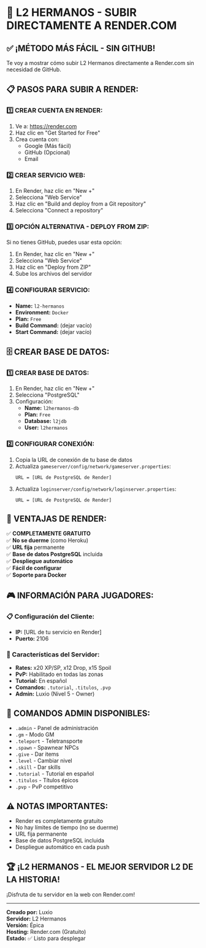 # 🚀 L2 HERMANOS - SUBIR DIRECTAMENTE A RENDER.COM

## ✅ ¡MÉTODO MÁS FÁCIL - SIN GITHUB!

Te voy a mostrar cómo subir L2 Hermanos directamente a Render.com sin necesidad de GitHub.

## 📋 PASOS PARA SUBIR A RENDER:

### 1️⃣ CREAR CUENTA EN RENDER:
1. Ve a: https://render.com
2. Haz clic en "Get Started for Free"
3. Crea cuenta con:
   - Google (Más fácil)
   - GitHub (Opcional)
   - Email

### 2️⃣ CREAR SERVICIO WEB:
1. En Render, haz clic en "New +"
2. Selecciona "Web Service"
3. Haz clic en "Build and deploy from a Git repository"
4. Selecciona "Connect a repository"

### 3️⃣ OPCIÓN ALTERNATIVA - DEPLOY FROM ZIP:
Si no tienes GitHub, puedes usar esta opción:

1. En Render, haz clic en "New +"
2. Selecciona "Web Service"
3. Haz clic en "Deploy from ZIP"
4. Sube los archivos del servidor

### 4️⃣ CONFIGURAR SERVICIO:
- **Name:** `l2-hermanos`
- **Environment:** `Docker`
- **Plan:** `Free`
- **Build Command:** (dejar vacío)
- **Start Command:** (dejar vacío)

## 🗄️ CREAR BASE DE DATOS:

### 1️⃣ CREAR BASE DE DATOS:
1. En Render, haz clic en "New +"
2. Selecciona "PostgreSQL"
3. Configuración:
   - **Name:** `l2hermanos-db`
   - **Plan:** `Free`
   - **Database:** `l2jdb`
   - **User:** `l2hermanos`

### 2️⃣ CONFIGURAR CONEXIÓN:
1. Copia la URL de conexión de tu base de datos
2. Actualiza `gameserver/config/network/gameserver.properties`:
   ```
   URL = [URL de PostgreSQL de Render]
   ```
3. Actualiza `loginserver/config/network/loginserver.properties`:
   ```
   URL = [URL de PostgreSQL de Render]
   ```

## 🌟 VENTAJAS DE RENDER:

✅ **COMPLETAMENTE GRATUITO**  
✅ **No se duerme** (como Heroku)  
✅ **URL fija** permanente  
✅ **Base de datos PostgreSQL** incluida  
✅ **Despliegue automático**  
✅ **Fácil de configurar**  
✅ **Soporte para Docker**  

## 🎮 INFORMACIÓN PARA JUGADORES:

### 📋 Configuración del Cliente:
- **IP:** [URL de tu servicio en Render]
- **Puerto:** 2106

### 🌟 Características del Servidor:
- **Rates:** x20 XP/SP, x12 Drop, x15 Spoil
- **PvP:** Habilitado en todas las zonas
- **Tutorial:** En español
- **Comandos:** `.tutorial`, `.titulos`, `.pvp`
- **Admin:** Luxio (Nivel 5 - Owner)

## 🚀 COMANDOS ADMIN DISPONIBLES:

- `.admin` - Panel de administración
- `.gm` - Modo GM
- `.teleport` - Teletransporte
- `.spawn` - Spawnear NPCs
- `.give` - Dar items
- `.level` - Cambiar nivel
- `.skill` - Dar skills
- `.tutorial` - Tutorial en español
- `.titulos` - Títulos épicos
- `.pvp` - PvP competitivo

## ⚠️ NOTAS IMPORTANTES:

- Render es completamente gratuito
- No hay límites de tiempo (no se duerme)
- URL fija permanente
- Base de datos PostgreSQL incluida
- Despliegue automático en cada push

## 🏆 ¡L2 HERMANOS - EL MEJOR SERVIDOR L2 DE LA HISTORIA!

¡Disfruta de tu servidor en la web con Render.com!

---

**Creado por:** Luxio  
**Servidor:** L2 Hermanos  
**Versión:** Épica  
**Hosting:** Render.com (Gratuito)  
**Estado:** ✅ Listo para desplegar
